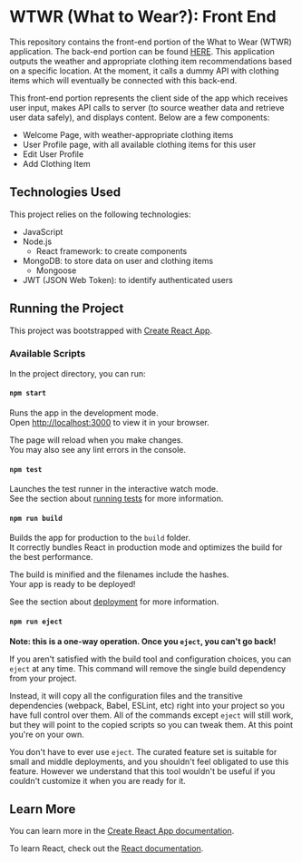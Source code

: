 # WTWR (What to Wear?): Front End

This repository contains the front-end portion of the What to Wear (WTWR) application. The back-end portion can be found [HERE](https://github.com/rachelleperez/se_project_express). This application outputs the weather and appropriate clothing item recommendations based on a specific location. At the moment, it calls a dummy API with clothing items which will eventually be connected with this back-end.

This front-end portion represents the client side of the app which receives user input, makes API calls to server (to source weather data and retrieve user data safely), and displays content. Below are a few components:

- Welcome Page, with weather-appropriate clothing items
- User Profile page, with all available clothing items for this user
- Edit User Profile
- Add Clothing Item

## Technologies Used

This project relies on the following technologies:

- JavaScript
- Node.js
  - React framework: to create components
- MongoDB: to store data on user and clothing items
  - Mongoose
- JWT (JSON Web Token): to identify authenticated users

## Running the Project

This project was bootstrapped with [Create React App](https://github.com/facebook/create-react-app).

### Available Scripts

In the project directory, you can run:

#### `npm start`

Runs the app in the development mode.\
Open [http://localhost:3000](http://localhost:3000) to view it in your browser.

The page will reload when you make changes.\
You may also see any lint errors in the console.

#### `npm test`

Launches the test runner in the interactive watch mode.\
See the section about [running tests](https://facebook.github.io/create-react-app/docs/running-tests) for more information.

#### `npm run build`

Builds the app for production to the `build` folder.\
It correctly bundles React in production mode and optimizes the build for the best performance.

The build is minified and the filenames include the hashes.\
Your app is ready to be deployed!

See the section about [deployment](https://facebook.github.io/create-react-app/docs/deployment) for more information.

#### `npm run eject`

**Note: this is a one-way operation. Once you `eject`, you can't go back!**

If you aren't satisfied with the build tool and configuration choices, you can `eject` at any time. This command will remove the single build dependency from your project.

Instead, it will copy all the configuration files and the transitive dependencies (webpack, Babel, ESLint, etc) right into your project so you have full control over them. All of the commands except `eject` will still work, but they will point to the copied scripts so you can tweak them. At this point you're on your own.

You don't have to ever use `eject`. The curated feature set is suitable for small and middle deployments, and you shouldn't feel obligated to use this feature. However we understand that this tool wouldn't be useful if you couldn't customize it when you are ready for it.

## Learn More

You can learn more in the [Create React App documentation](https://facebook.github.io/create-react-app/docs/getting-started).

To learn React, check out the [React documentation](https://reactjs.org/).
